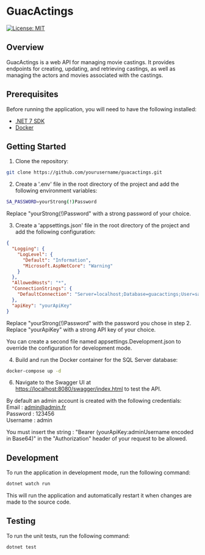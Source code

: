 # GuacActings

[![License: MIT](https://img.shields.io/badge/License-MIT-yellow.svg)](https://opensource.org/licenses/MIT)

## Overview

GuacActings is a web API for managing movie castings. It provides endpoints for creating, updating, and retrieving castings, as well as managing the actors and movies associated with the castings.

## Prerequisites

Before running the application, you will need to have the following installed:

- [.NET 7 SDK](https://dotnet.microsoft.com/download/dotnet/7.0)
- [Docker](https://www.docker.com/get-started)

## Getting Started

1. Clone the repository:

```bash
git clone https://github.com/yourusername/guacactings.git
```

2. Create a '.env' file in the root directory of the project and add the following environment variables:

```bash
SA_PASSWORD=yourStrong(!)Password
```
Replace "yourStrong(!)Password" with a strong password of your choice.

3. Create a 'appsettings.json' file in the root directory of the project and add the following configuration:

```json
{
  "Logging": {
    "LogLevel": {
      "Default": "Information",
      "Microsoft.AspNetCore": "Warning"
    }
  },
  "AllowedHosts": "*",
  "ConnectionStrings": {
    "DefaultConnection": "Server=localhost;Database=guacactings;User=sa;Password=IveBeenPirated76!;TrustServerCertificate=true;MultipleActiveResultSets=True"
  },
  "apiKey": "yourApiKey"
}
```
Replace "yourStrong(!)Password" with the password you chose in step 2. <br />
Replace "yourApiKey" with a strong API key of your choice.

You can create a second file named appsettings.Development.json to override the configuration for development mode.

4. Build and run the Docker container for the SQL Server database:

```bash
docker-compose up -d
```

6. Navigate to the Swagger UI at [https://localhost:8080/swagger/index.html](https://localhost:8080/swagger/index.html) to test the API.

By default an admin account is created with the following credentials: <br />
    Email : admin@admin.fr <br />
    Password : 123456 <br />
    Username : admin <br />

You must insert the string : "Bearer (yourApiKey:adminUsername encoded in Base64)"  in the "Authorization" header of your request to be allowed.

## Development

To run the application in development mode, run the following command:

```bash
dotnet watch run
```

This will run the application and automatically restart it when changes are made to the source code.

## Testing

To run the unit tests, run the following command:

```bash
dotnet test
```